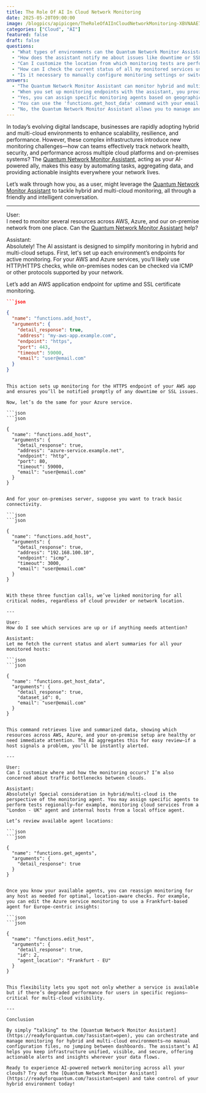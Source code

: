 ```yaml
---
title: The Role Of AI In Cloud Network Monitoring
date: 2025-05-20T09:00:00
image: /blogpics/apipicgen/TheRoleOfAIInCloudNetworkMonitoring-XBVNAAE7R6.jpg
categories: ["Cloud", "AI"]
featured: false
draft: false
questions:
  - "What types of environments can the Quantum Network Monitor Assistant monitor?"
  - "How does the assistant notify me about issues like downtime or SSL certificate problems?"
  - "Can I customize the location from which monitoring tests are performed?"
  - "How can I check the current status of all my monitored services using the assistant?"
  - "Is it necessary to manually configure monitoring settings or switch between multiple dashboards?"
answers:
  - "The Quantum Network Monitor Assistant can monitor hybrid and multi-cloud environments, including cloud platforms like AWS and Azure, as well as on-premises networks."
  - "When you set up monitoring endpoints with the assistant, you provide an email address for notifications. The assistant then promptly alerts you via email if there are any downtime events or SSL certificate issues."
  - "Yes, you can assign specific monitoring agents based on geographic locations, such as a 'London - UK' agent for cloud services or a local office agent for on-premises hosts, to get region-specific performance insights."
  - "You can use the 'functions.get_host_data' command with your email to retrieve live and summarized status data for all monitored hosts, showing which services are healthy or require attention."
  - "No, the Quantum Network Monitor Assistant allows you to manage and orchestrate monitoring through conversational AI commands, eliminating the need for manual configuration files or switching between different dashboards."
---
```

In today’s evolving digital landscape, businesses are rapidly adopting hybrid and multi-cloud environments to enhance scalability, resilience, and performance. However, these complex infrastructures introduce new monitoring challenges—how can teams effectively track network health, security, and performance across multiple cloud platforms and on-premises systems? The [Quantum Network Monitor Assistant](https://readyforquantum.com/?assistant=open), acting as your AI-powered ally, makes this easy by automating tasks, aggregating data, and providing actionable insights everywhere your network lives.

Let’s walk through how you, as a user, might leverage the [Quantum Network Monitor Assistant](https://readyforquantum.com/?assistant=open) to tackle hybrid and multi-cloud monitoring, all through a friendly and intelligent conversation.

---

User:  
I need to monitor several resources across AWS, Azure, and our on-premise network from one place. Can the [Quantum Network Monitor Assistant](https://readyforquantum.com/?assistant=open) help?

Assistant:  
Absolutely! The AI assistant is designed to simplify monitoring in hybrid and multi-cloud setups. First, let's set up each environment’s endpoints for active monitoring. For your AWS and Azure services, you’ll likely use HTTP/HTTPS checks, while on-premises nodes can be checked via ICMP or other protocols supported by your network.

Let’s add an AWS application endpoint for uptime and SSL certificate monitoring.

```json
```json

{
  "name": "functions.add_host",
  "arguments": {
    "detail_response": true,
    "address": "my-aws-app.example.com",
    "endpoint": "https",
    "port": 443,
    "timeout": 59000,
    "email": "user@email.com"
  }
}
```
```

This action sets up monitoring for the HTTPS endpoint of your AWS app and ensures you’ll be notified promptly of any downtime or SSL issues.

Now, let’s do the same for your Azure service.

```json
```json

{
  "name": "functions.add_host",
  "arguments": {
    "detail_response": true,
    "address": "azure-service.example.net",
    "endpoint": "http",
    "port": 80,
    "timeout": 59000,
    "email": "user@email.com"
  }
}
```
```

And for your on-premises server, suppose you want to track basic connectivity.

```json
```json

{
  "name": "functions.add_host",
  "arguments": {
    "detail_response": true,
    "address": "192.168.100.10",
    "endpoint": "icmp",
    "timeout": 3000,
    "email": "user@email.com"
  }
}
```
```

With these three function calls, we’ve linked monitoring for all critical nodes, regardless of cloud provider or network location.

---

User:  
How do I see which services are up or if anything needs attention?

Assistant:  
Let me fetch the current status and alert summaries for all your monitored hosts:

```json
```json

{
  "name": "functions.get_host_data",
  "arguments": {
    "detail_response": true,
    "dataset_id": 0,
    "email": "user@email.com"
  }
}
```
```

This command retrieves live and summarized data, showing which resources across AWS, Azure, and your on-premise setup are healthy or need immediate attention. The AI aggregates this for easy review—if a host signals a problem, you’ll be instantly alerted.

---

User:  
Can I customize where and how the monitoring occurs? I’m also concerned about traffic bottlenecks between clouds.

Assistant:  
Absolutely! Special consideration in hybrid/multi-cloud is the perspective of the monitoring agent. You may assign specific agents to perform tests regionally—for example, monitoring cloud services from a "London - UK" agent and internal hosts from a local office agent.

Let’s review available agent locations:

```json
```json

{
  "name": "functions.get_agents",
  "arguments": {
    "detail_response": true
  }
}
```
```

Once you know your available agents, you can reassign monitoring for any host as needed for optimal, location-aware checks. For example, you can edit the Azure service monitoring to use a Frankfurt-based agent for Europe-centric insights:

```json
```json

{
  "name": "functions.edit_host",
  "arguments": {
    "detail_response": true,
    "id": 2,
    "agent_location": "Frankfurt - EU"
  }
}
```
```

This flexibility lets you spot not only whether a service is available but if there’s degraded performance for users in specific regions—critical for multi-cloud visibility.

---

Conclusion

By simply “talking” to the [Quantum Network Monitor Assistant](https://readyforquantum.com/?assistant=open), you can orchestrate and manage monitoring for hybrid and multi-cloud environments—no manual configuration files, no jumping between dashboards. The assistant’s AI helps you keep infrastructure unified, visible, and secure, offering actionable alerts and insights wherever your data flows.

Ready to experience AI-powered network monitoring across all your clouds? Try out the [Quantum Network Monitor Assistant](https://readyforquantum.com/?assistant=open) and take control of your hybrid environment today!